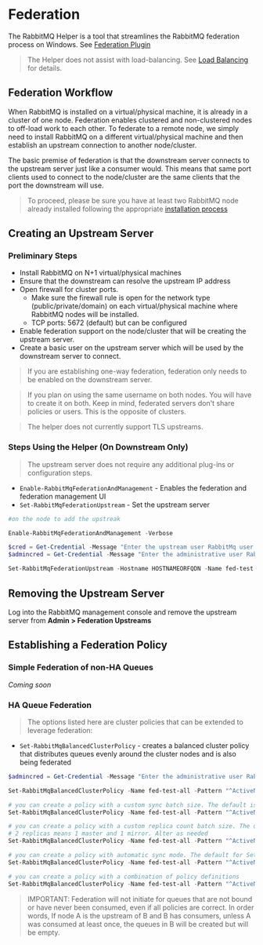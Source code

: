 [title]: # (RabbitMq Federation)
[tags]: # (rabbitmq,federation)
[priority]: # (700)

# Federation

The RabbitMQ Helper is a tool that streamlines the RabbitMQ federation process on Windows. See [Federation Plugin](https://www.rabbitmq.com/federation.html)

> The Helper does not assist with load-balancing. See [Load Balancing](../loadbalancing.md) for details.

## Federation Workflow

When RabbitMQ is installed on a virtual/physical machine, it is already in a cluster of one node. Federation enables clustered and non-clustered nodes to off-load work to each other. To federate to a remote node, we simply need to install RabbitMQ on a different virtual/physical machine and then establish an upstream connection to another node/cluster. 

The basic premise of federation is that the downstream server connects to the upstream server just like a consumer would. This means that same port clients used to connect to the node/cluster are the same clients that the port the downstream will use.

> To proceed, please be sure you have at least two RabbitMQ node already installed following the appropriate [installation process](../installation)

## Creating an Upstream Server

### Preliminary Steps
* Install RabbitMQ on N+1 virtual/physical machines
* Ensure that the downstream can resolve the upstream IP address
* Open firewall for cluster ports. 
    * Make sure the firewall rule is open for the network type (public/private/domain) on each virtual/physical machine where RabbitMQ nodes will be installed.
    * TCP ports: 5672 (default) but can be configured
* Enable federation support on the node/cluster that will be creating the upstream server.
* Create a basic user on the upstream server which will be used by the downstream server to connect.

> If you are establishing one-way federation, federation only needs to be enabled on the downstream server.

> If you plan on using the same username on both nodes. You will have to create it on both. Keep in mind, federated servers don't share policies or users. This is the opposite of clusters.

> The helper does not currently support TLS upstreams.



### Steps Using the Helper (On Downstream Only)

> The upstream server does not require any additional plug-ins or configuration steps.

* ```Enable-RabbitMqFederationAndManagement``` - Enables the federation and federation management UI 
* ```Set-RabbitMqFederationUpstream``` - Set the upstream server

```powershell
#on the node to add the upstreak

Enable-RabbitMqFederationAndManagement -Verbose

$cred = Get-Credential -Message "Enter the upstream user RabbitMq user username and password";
$admincred = Get-Credential -Message "Enter the administrative user RabbitMq user username and password";

Set-RabbitMqFederationUpstream -Hostname HOSTNAMEORFQDN -Name fed-test -Credential $cred -AdminCredential $admincred -FirewallConfigured -Verbose
```

## Removing the Upstream Server

Log into the RabbitMQ management console and remove the upstream server from **Admin > Federation Upstreams**

## Establishing a Federation Policy

### Simple Federation of non-HA Queues

*Coming soon*

### HA Queue Federation

> The options listed here are cluster policies that can be extended to leverage federation:

* ```Set-RabbitMqBalancedClusterPolicy``` - creates a balanced cluster policy that distributes queues evenly around the cluster nodes and is also being federated

```powershell
$admincred = Get-Credential -Message "Enter the administrative user RabbitMq user username and password";

Set-RabbitMqBalancedClusterPolicy -Name fed-test-all -Pattern "^ActiveNonSslRabbitMq\:.*" -AdminCredential $admincred -IncludeInFederation

# you can create a policy with a custom sync batch size. The default is 400 for Set-RabbitMqBalancedClusterPolicy because Thycotic products have a worst case scenario size for messages to be at 256KB. When a sync message is generated 256*400 = 100MB. Larger sync message can cause fragementation if there is latency or network connection drops between cluster node. Alter as needed
Set-RabbitMqBalancedClusterPolicy -Name fed-test-all -Pattern "^ActiveNonSslRabbitMq:" -AdminCredential $admincred -SyncBatchSize 100 -IncludeInFederation

# you can create a policy with a custom replica count batch size. The default is 2 for Set-RabbitMqBalancedClusterPolicy because anything higher puts strain on the cluster. 
# 2 replicas means 1 master and 1 mirror. Alter as needed
Set-RabbitMqBalancedClusterPolicy -Name fed-test-all -Pattern "^ActiveNonSslRabbitMq:" -AdminCredential $admincred -QueueReplicaCount 3 -IncludeInFederation

# you can create a policy with automatic sync mode. The default for Set-RabbitMqBalancedClusterPolicy is manual to avoid forcing a queue to automatically synchronize when a new mirror joins.
Set-RabbitMqBalancedClusterPolicy -Name fed-test-all -Pattern "^ActiveNonSslRabbitMq:" -AdminCredential $admincred -AutomaticSyncMode -IncludeInFederation

# you can create a policy with a combination of policy definitions
Set-RabbitMqBalancedClusterPolicy -Name fed-test-all -Pattern "^ActiveNonSslRabbitMq:" -AdminCredential $admincred -SyncBatchSize 100 -QueueReplicaCount 3 -AutomaticSyncMode -IncludeInFederation

```

> IMPORTANT: Federation will not initiate for queues that are not bound or have never been consumed, even if all policies are correct. In order words, If node A is the upstream of B and B has consumers, unless A was consumed at least once, the queues in B will be created but will be empty.
